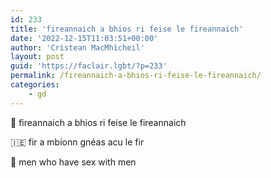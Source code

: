 ```yaml
---
id: 233
title: 'fireannaich a bhios ri feise le fireannaich'
date: '2022-12-15T11:03:51+00:00'
author: 'Crìstean MacMhìcheil'
layout: post
guid: 'https://faclair.lgbt/?p=233'
permalink: /fireannaich-a-bhios-ri-feise-le-fireannaich/
categories:
    - gd
---
```


&#x1f3f4;&#xe0067;&#xe0062;&#xe0073;&#xe0063;&#xe0074;&#xe007f; fireannaich a bhios ri feise le fireannaich

&#x1f1ee;&#x1f1ea; fir a mbíonn gnéas acu le fir

&#x1f3f4;&#xe0067;&#xe0062;&#xe0065;&#xe006e;&#xe0067;&#xe007f; men who have sex with men
